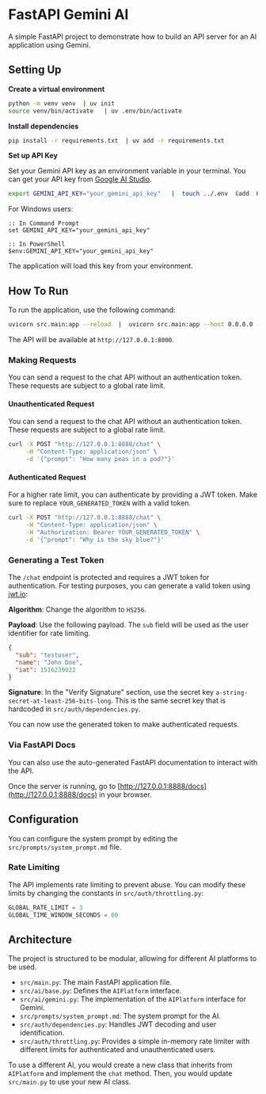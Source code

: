 # FastAPI Gemini AI

A simple FastAPI project to demonstrate how to build an API server for an AI application using Gemini.

## Setting Up

**Create a virtual environment**

```bash
python -m venv venv  | uv init
source venv/bin/activate   | uv .env/bin/activate
```

**Install dependencies**

```bash
pip install -r requirements.txt  | uv add -r requirements.txt
```

**Set up API Key**

Set your Gemini API key as an environment variable in your terminal. You can get your API key from [Google AI Studio](https://aistudio.google.com/app/apikey).

```bash
export GEMINI_API_KEY="your_gemini_api_key"   |  touch ../.env  (add  GEMINI_API_KEY=...)   
```

For Windows users:

```batch
:: In Command Prompt
set GEMINI_API_KEY="your_gemini_api_key"

:: In PowerShell
$env:GEMINI_API_KEY="your_gemini_api_key"
```

The application will load this key from your environment.

## How To Run

To run the application, use the following command:

```bash
uvicorn src.main:app --reload  |  uvicorn src.main:app --host 0.0.0.0 --port 8888 --reload
```

The API will be available at `http://127.0.0.1:8000`.

### Making Requests

You can send a request to the chat API without an authentication token. These requests are subject to a global rate limit.

#### Unauthenticated Request

You can send a request to the chat API without an authentication token. These requests are subject to a global rate limit.

```bash
curl -X POST "http://127.0.0.1:8888/chat" \
     -H "Content-Type: application/json" \
     -d '{"prompt": "How many peas in a pod?"}'
```

#### Authenticated Request

For a higher rate limit, you can authenticate by providing a JWT token. Make sure to replace `YOUR_GENERATED_TOKEN` with a valid token.

```bash
curl -X POST "http://127.0.0.1:8888/chat" \
     -H "Content-Type: application/json" \
     -H "Authorization: Bearer YOUR_GENERATED_TOKEN" \
     -d '{"prompt": "Why is the sky blue?"}'
```

### Generating a Test Token

The `/chat` endpoint is protected and requires a JWT token for authentication. For testing purposes, you can generate a valid token using [jwt.io](https://jwt.io/):

**Algorithm**: Change the algorithm to `HS256`.

**Payload**: Use the following payload. The `sub` field will be used as the user identifier for rate limiting.

```json
{
  "sub": "testuser",
  "name": "John Doe",
  "iat": 1516239022
}
```

**Signature**: In the "Verify Signature" section, use the secret key `a-string-secret-at-least-256-bits-long`. This is the same secret key that is hardcoded in `src/auth/dependencies.py`.

You can now use the generated token to make authenticated requests.

### Via FastAPI Docs

You can also use the auto-generated FastAPI documentation to interact with the API.

Once the server is running, go to [http://127.0.0.1:8888/docs](http://127.0.0.1:8888/docs) in your browser.

## Configuration

You can configure the system prompt by editing the `src/prompts/system_prompt.md` file.

### Rate Limiting

The API implements rate limiting to prevent abuse. You can modify these limits by changing the constants in `src/auth/throttling.py`:

```python
GLOBAL_RATE_LIMIT = 3
GLOBAL_TIME_WINDOW_SECONDS = 60
```

## Architecture

The project is structured to be modular, allowing for different AI platforms to be used.

- `src/main.py`: The main FastAPI application file.
- `src/ai/base.py`: Defines the `AIPlatform` interface.
- `src/ai/gemini.py`: The implementation of the `AIPlatform` interface for Gemini.
- `src/prompts/system_prompt.md`: The system prompt for the AI.
- `src/auth/dependencies.py`: Handles JWT decoding and user identification.
- `src/auth/throttling.py`: Provides a simple in-memory rate limiter with different limits for authenticated and unauthenticated users.

To use a different AI, you would create a new class that inherits from `AIPlatform` and implement the `chat` method. Then, you would update `src/main.py` to use your new AI class.
